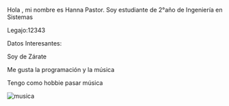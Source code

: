 Hola , mi nombre es Hanna Pastor. Soy estudiante de 2°año de Ingeniería en Sistemas 

Legajo:12343

Datos Interesantes:
 
 Soy de Zárate
 

 Me gusta la programación y la música
 
 Tengo como hobbie pasar música
 
 ![musica](https://user-images.githubusercontent.com/101837322/158901808-bb270d8b-4ccb-41d5-b263-cfd9f5621efb.jpg)
